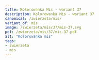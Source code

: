 ```yaml
---
title: Kolorowanka Mis - wariant 37
description: Kolorowanka Mis - wariant 37
canonical: /zwierzeta/mis/
variant_of: mis
image: /zwierzeta/mis/37/mis-37.svg
pdf: /zwierzeta/mis/37/mis-37.pdf
alt: "Kolorowanka mis"
tags:
- zwierzeta
- mis
---
```

